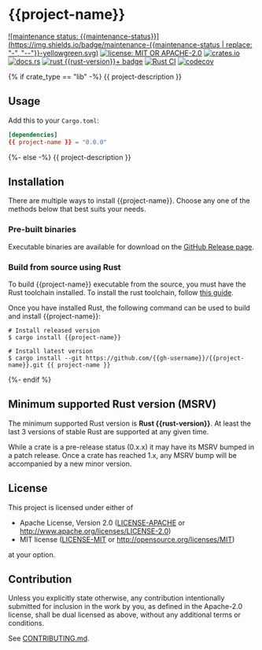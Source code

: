 # {{project-name}}

[![maintenance status: {{maintenance-status}}](https://img.shields.io/badge/maintenance-{{maintenance-status | replace: "-", "--"}}-yellowgreen.svg)](https://doc.rust-lang.org/cargo/reference/manifest.html#the-badges-section)
[![license: MIT OR APACHE-2.0](https://img.shields.io/crates/l/{{project-name}}.svg)](#license)
[![crates.io](https://img.shields.io/crates/v/{{project-name}}.svg)](https://crates.io/crates/{{project-name}})
[![docs.rs](https://docs.rs/{{project-name}}/badge.svg)](https://docs.rs/{{project-name}}/)
[![rust {{rust-version}}+ badge](https://img.shields.io/badge/rust-{{rust-version}}+-93450a.svg)](https://doc.rust-lang.org/cargo/reference/manifest.html#the-rust-version-field)
[![Rust CI](https://github.com/{{gh-username}}/{{project-name}}/actions/workflows/ci.yml/badge.svg)](https://github.com/{{gh-username}}/{{project-name}}/actions/workflows/ci.yml)
[![codecov](https://codecov.io/gh/{{gh-username}}/{{project-name}}/graph/badge.svg)](https://codecov.io/gh/{{gh-username}}/{{project-name}})

{% if crate_type == "lib" -%}
{{ project-description }}

## Usage

Add this to your `Cargo.toml`:

```toml
[dependencies]
{{ project-name }} = "0.0.0"
```

{%- else -%}
{{ project-description }}

## Installation

There are multiple ways to install {{project-name}}.
Choose any one of the methods below that best suits your needs.

### Pre-built binaries

Executable binaries are available for download on the [GitHub Release page].

[GitHub Release page]: https://github.com/{{gh-username}}/{{project-name}}/releases/

### Build from source using Rust

To build {{project-name}} executable from the source, you must have the Rust toolchain installed.
To install the rust toolchain, follow [this guide](https://www.rust-lang.org/tools/install).

Once you have installed Rust, the following command can be used to build and install {{project-name}}:

```console
# Install released version
$ cargo install {{project-name}}

# Install latest version
$ cargo install --git https://github.com/{{gh-username}}/{{project-name}}.git {{ project-name }}
```

{%- endif %}

## Minimum supported Rust version (MSRV)

The minimum supported Rust version is **Rust {{rust-version}}**.
At least the last 3 versions of stable Rust are supported at any given time.

While a crate is a pre-release status (0.x.x) it may have its MSRV bumped in a patch release.
Once a crate has reached 1.x, any MSRV bump will be accompanied by a new minor version.

## License

This project is licensed under either of

* Apache License, Version 2.0
   ([LICENSE-APACHE](LICENSE-APACHE) or <http://www.apache.org/licenses/LICENSE-2.0>)
* MIT license
   ([LICENSE-MIT](LICENSE-MIT) or <http://opensource.org/licenses/MIT>)

at your option.

## Contribution

Unless you explicitly state otherwise, any contribution intentionally submitted
for inclusion in the work by you, as defined in the Apache-2.0 license, shall be
dual licensed as above, without any additional terms or conditions.

See [CONTRIBUTING.md](CONTRIBUTING.md).
